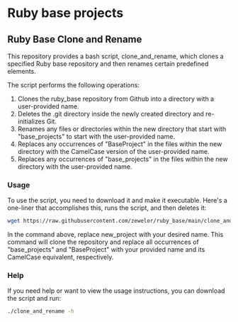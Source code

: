 # Ruby base projects

## Ruby Base Clone and Rename
This repository provides a bash script, clone_and_rename, which clones a specified Ruby base repository and then renames certain predefined elements.

The script performs the following operations:

1. Clones the ruby_base repository from Github into a directory with a user-provided name.
2. Deletes the .git directory inside the newly created directory and re-initializes Git.
3. Renames any files or directories within the new directory that start with "base_projects" to start with the user-provided name.
4. Replaces any occurrences of "BaseProject" in the files within the new directory with the CamelCase version of the user-provided name.
5. Replaces any occurrences of "base_projects" in the files within the new directory with the user-provided name.

### Usage
To use the script, you need to download it and make it executable. Here's a one-liner that accomplishes this, runs the script, and then deletes it:

```bash
wget https://raw.githubusercontent.com/zewelor/ruby_base/main/clone_and_rename && chmod +x clone_and_rename && ./clone_and_rename new_project && rm clone_and_rename
```
In the command above, replace new_project with your desired name. This command will clone the repository and replace all occurrences of "base_projects" and "BaseProject" with your provided name and its CamelCase equivalent, respectively.

### Help
If you need help or want to view the usage instructions, you can download the script and run:

```bash
./clone_and_rename -h
```
